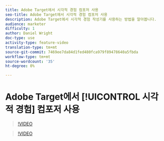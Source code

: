 ```yaml
---
title: Adobe Target에서 시각적 경험 컴포저 사용
seo-title: Adobe Target에서 시각적 경험 컴포저 사용
description: Adobe Target에서 시각적 경험 작성기를 사용하는 방법을 알아봅니다.
audience: marketer
difficulty: 1
author: Daniel Wright
doc-type: use
activity-type: feature-video
translation-type: tm+mt
source-git-commit: 7469ee7da84d1fed480fca979f89478640a5fbda
workflow-type: tm+mt
source-wordcount: '35'
ht-degree: 0%

---
```



# Adobe Target에서 [!UICONTROL 시각적 경험] 컴포저 사용

>[!VIDEO](https://video.tv.adobe.com/v/17399/?quality=12)

>[!VIDEO](https://video.tv.adobe.com/v/17401/?quality=12)
